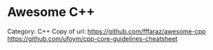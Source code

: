 # Awesome C++

Category: C++
Copy of url: https://github.com/fffaraz/awesome-cpp
https://github.com/ufoym/cpp-core-guidelines-cheatsheet